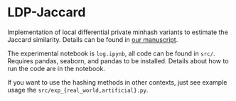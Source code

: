 # LDP-Jaccard

Implementation of local differential private minhash variants to estimate the Jaccard similarity. 
Details can be found in [our manuscript](http://itu.dk/people/maau/additional/ldp-minhash.pdf).

The experimental notebook is `log.ipynb`, all code can be found in `src/`. Requires pandas, seaborn, and pandas to be installed. 
Details about how to run the code are in the notebook.

If you want to use the hashing methods in other contexts, just see example usage 
the `src/exp_{real_world,artificial}.py`.
